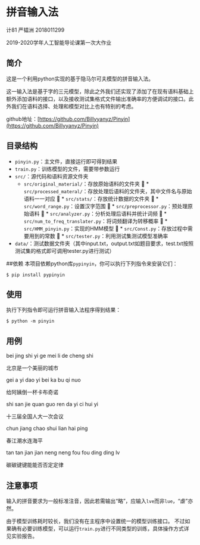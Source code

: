 # 拼音输入法
计81 严韫洲 2018011299

2019-2020学年人工智能导论课第一次大作业

## 简介
这是一个利用python实现的基于隐马尔可夫模型的拼音输入法。

这一输入法是基于字的三元模型，除此之外我们还实现了添加了在现有语料基础上额外添加语料的接口，以及接收测试集格式文件输出准确率的方便调试的接口。此外我们在语料选择、处理和模型对比上也有特别的考虑。

github地址：[https://github.com/Billyyanyz/Pinyin](https://github.com/Billyyanyz/Pinyin)

## 目录结构
* `pinyin.py`：主文件，直接运行即可得到结果
* `train.py`：训练模型的文件，需要带参数运行
* `src/`：源代码和语料资源文件夹
	* `src/original_material/`：存放原始语料的文件夹
	* `src/processed_materal/`：存放处理后语料的文件夹，其中文件名与原始语料一一对应
	* `src/stats/`：存放统计数据的文件夹
	* `src/word_range.py`：设置汉字范围
	* `src/preprocessor.py`：预处理原始语料
	* `src/analyzer.py`：分析处理后语料并统计词频
	* `src/num_to_freq_translater.py`：将词频翻译为转移概率
	* `src/HMM_pinyin.py`：实现的HMM模型
	* `src/Const.py`：存放过程中需要用到的常数
	* `src/tester.py`：利用测试集测试模型准确率
* `data/`：测试数据文件夹（其中input.txt，output.txt如题目要求，test.txt按照测试集的格式即可调用tester.py进行测试）

##依赖
本项目依赖python库`pypinyin`，你可以执行下列指令来安装它们：
```
$ pip install pypinyin
```

## 使用
执行下列指令即可运行拼音输入法程序得到结果：
```
$ python -m pinyin
```

## 用例

bei jing shi yi ge mei li de cheng shi

北京是一个美丽的城市

gei a yi dao yi bei ka bu qi nuo

给阿姨倒一杯卡布奇诺

shi san jie quan guo ren da yi ci hui yi

十三届全国人大一次会议

chun jiang chao shui lian hai ping

春江潮水连海平

tan tan jian jian neng neng fou fou ding ding lv

碳碳键键能能否否定定律

## 注意事项

输入的拼音要求为一般标准注音，因此若需输出“略”，应输入`lve`而非`lue`，“虐”亦然。

由于模型训练耗时较长，我们没有在主程序中设置统一的模型训练接口。
不过如果确有必要训练模型，可以运行`train.py`进行不同类型的训练，具体操作方式详见实验报告。